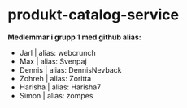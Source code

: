 # produkt-catalog-service


**Medlemmar i grupp 1 med github alias:** 
- Jarl | alias: webcrunch
- Max | alias: Svenpaj
- Dennis | alias: DennisNevback
- Zohreh | alias: Zoritta
- Harisha | alias: Harisha7
- Simon | alias: zompes
